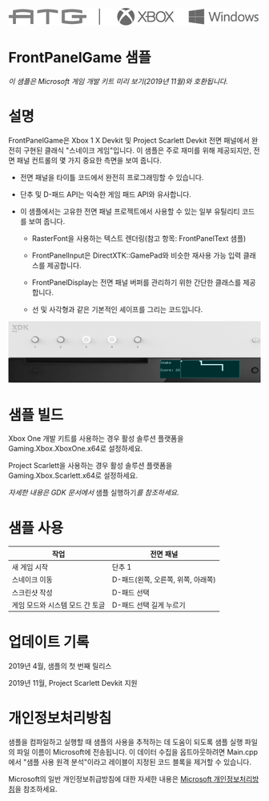   ![](./media/image1.png)

#   FrontPanelGame 샘플

*이 샘플은 Microsoft 게임 개발 키트 미리 보기(2019년 11월)와
호환됩니다.*

# 

# 설명

FrontPanelGame은 Xbox 1 X Devkit 및 Project Scarlett Devkit 전면
패널에서 완전히 구현된 클래식 \"스네이크 게임\"입니다. 이 샘플은 주로
재미를 위해 제공되지만, 전면 패널 컨트롤의 몇 가지 중요한 측면을 보여
줍니다.

-   전면 패널을 타이틀 코드에서 완전히 프로그래밍할 수 있습니다.

-   단추 및 D-패드 API는 익숙한 게임 패드 API와 유사합니다.

-   이 샘플에서는 고유한 전면 패널 프로젝트에서 사용할 수 있는 일부
    유틸리티 코드를 보여 줍니다.

    -   RasterFont을 사용하는 텍스트 렌더링(참고 항목: FrontPanelText
        샘플)

    -   FrontPanelInput은 DirectXTK::GamePad와 비슷한 재사용 가능 입력
        클래스를 제공합니다.

    -   FrontPanelDisplay는 전면 패널 버퍼를 관리하기 위한 간단한
        클래스를 제공합니다.

    -   선 및 사각형과 같은 기본적인 셰이프를 그리는 코드입니다.

![](./media/image3.png)

# 샘플 빌드

Xbox One 개발 키트를 사용하는 경우 활성 솔루션 플랫폼을
Gaming.Xbox.XboxOne.x64로 설정하세요.

Project Scarlett을 사용하는 경우 활성 솔루션 플랫폼을
Gaming.Xbox.Scarlett.x64로 설정하세요.

*자세한 내용은 GDK 문서에서* 샘플 실행하기*를 참조하세요.*

# 샘플 사용

| 작업                                      |  전면 패널                |
|-------------------------------------------|--------------------------|
| 새 게임 시작                              |  단추 1                   |
| 스네이크 이동  |  D-패드(왼쪽, 오른쪽, 위쪽, 아래쪽)            |
| 스크린샷 작성                             |  D-패드 선택              |
| 게임 모드와 시스템 모드 간 토글           |  D-패드 선택 길게 누르기  |

# 업데이트 기록

2019년 4월, 샘플의 첫 번째 릴리스

2019년 11월, Project Scarlett Devkit 지원

# 개인정보처리방침

샘플을 컴파일하고 실행할 때 샘플의 사용을 추적하는 데 도움이 되도록 샘플
실행 파일의 파일 이름이 Microsoft에 전송됩니다. 이 데이터 수집을
옵트아웃하려면 Main.cpp에서 \"샘플 사용 원격 분석\"이라고 레이블이
지정된 코드 블록을 제거할 수 있습니다.

Microsoft의 일반 개인정보취급방침에 대한 자세한 내용은 [Microsoft
개인정보처리방침](https://privacy.microsoft.com/en-us/privacystatement/)을
참조하세요.
